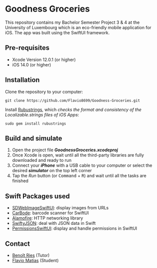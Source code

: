 # Goodness Groceries

This repository contains my Bachelor Semester Project 3 & 4 at the University of Luxembourg which is an eco-friendly mobile application for iOS.
The app was built using the SwiftUI framework.

## Pre-requisites
* Xcode Version 12.0.1 (or higher)
* iOS 14.0 (or higher)

## Installation
Clone the repository to your computer:
```
git clone https://github.com/Flavio8699/Goodness-Groceries.git
```
Install [Rubustrings](https://github.com/dcordero/Rubustrings), which _checks the format and consistency of the Localizable.strings files of iOS Apps_:
```
sudo gem install rubustrings
```

## Build and simulate
1. Open the project file ***GoodnessGroceries.xcodeproj***
2. Once Xcode is open, wait until all the third-party libraries are fully downloaded and ready to run
3. Connect your ***iPhone*** with a USB cable to your computer or select the desired ***simulator*** on the top left corner
4. Tap the *Run* button (or <kbd>Command</kbd> + <kbd>R</kbd>) and wait until all the tasks are finished

## Swift Packages used
* [SDWebImageSwiftUI](https://github.com/SDWebImage/SDWebImageSwiftUI): display images from URLs
* [CarBode](https://github.com/heart/CarBode-Barcode-Scanner-For-SwiftUI): barcode scanner for SwiftUI
* [Alamofire](https://github.com/Alamofire/Alamofire.git): HTTP networking library
* [SwiftyJSON](https://github.com/SwiftyJSON/SwiftyJSON.git): deal with JSON data in Swift
* [PermissionsSwiftUI](https://github.com/jevonmao/PermissionsSwiftUI): display and handle permissions in SwiftUI

## Contact
* [Benoît Ries](mailto:benoit.ries@uni.lu) (Tutor)
* [Flavio Matias](mailto:flavio8699@gmail.com) (Student)
